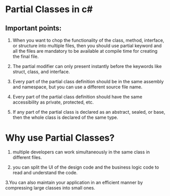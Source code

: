
# Partial Classes in c#
## Important points: 


1. When you want to chop the functionality of the class, method, interface, or structure into multiple files, then you should use partial keyword and all the files are mandatory to be available at compile time for creating the final file.

2. The partial modifier can only present instantly before the keywords like struct, class, and interface.


3. Every part of the partial class definition should be in the same assembly and namespace, but you can use a different source file name.

4. Every part of the partial class definition should have the same accessibility as private, protected, etc.
5. If any part of the partial class is declared as an abstract, sealed, or base, then the whole class is declared of the same type.

# Why use Partial Classes?



1. multiple developers can work simultaneously in the same class in different files.


2. you can split the UI of the design code and the business logic code to read and understand the code.


3.You can also maintain your application in an efficient manner by compressing large classes into small ones.
 

